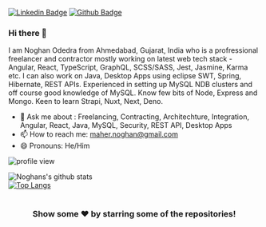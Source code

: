  [![Linkedin Badge](https://img.shields.io/badge/-noghanodedra-0072b1?style=flat&logo=Linkedin&logoColor=white&link=https://www.linkedin.com/in/noghanodedra/)](https://www.linkedin.com/in/noghanodedra/) [![Github Badge](https://img.shields.io/badge/-noghanodedra-grey?style=flat&logo=github&logoColor=white&link=https://github.com/noghanodedra/)](https://www.github.com/noghanodedra/)


### Hi there 👋

I am Noghan Odedra from Ahmedabad, Gujarat, India who is a profressional freelancer and contractor mostly working on latest web tech stack - Angular, React, TypeScript, GraphQL, SCSS/SASS, Jest, Jasmine, Karma etc. I can also work on Java, Desktop Apps using eclipse SWT, Spring, Hibernate, REST APIs. Experienced in setting up MySQL NDB clusters and off course good knowledge of MySQL. Know few bits of Node, Express and Mongo. Keen to learn Strapi, Nuxt, Next, Deno.


- 💬 Ask me about : Freelancing, Contracting, Architechture, Integration, Angular, React, Java, MySQL, Security, REST API, Desktop Apps
- 📫 How to reach me: maher.noghan@gmail.com
- 😄 Pronouns: He/Him


![profile view](https://gpvc.arturio.dev/noghanodedra)

![Noghans's github stats](https://github-readme-stats.vercel.app/api?username=noghanodedra&show_icons=true&theme=highcontrast)
<br>
[![Top Langs](https://github-readme-stats.vercel.app/api/top-langs/?username=noghanodedra&layout=compact)](https://github.com/noghanodedra/github-readme-stats)

#

<div align="center">

### Show some ❤️ by starring some of the repositories!

</div>

